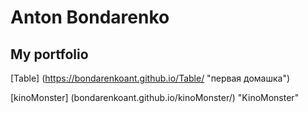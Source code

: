 

# Anton Bondarenko


## My portfolio

[Table] (https://bondarenkoant.github.io/Table/ "первая домашка")

[kinoMonster] (bondarenkoant.github.io/kinoMonster/) "KinoMonster"
